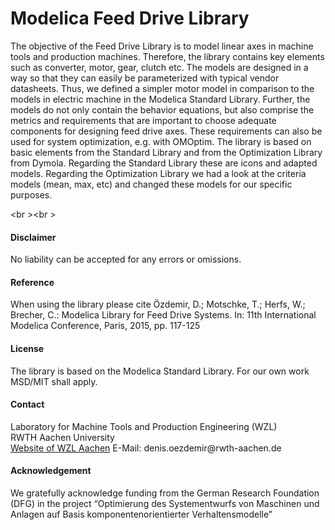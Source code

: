 # Modelica Feed Drive Library
The objective of the Feed Drive Library is to model linear axes in machine tools and production machines. Therefore, the library contains key elements such as converter, motor, gear, clutch etc. 
The models are designed in a way so that they can easily be parameterized with typical vendor datasheets. Thus, we defined a simpler motor model in comparison to the models in electric machine in the Modelica Standard Library. Further, the models do not only contain the behavior equations, but also comprise the metrics and requirements that are important to choose adequate components for designing feed drive axes. These requirements can also be used for system optimization, e.g. with OMOptim.
The library is based on basic elements from the Standard Library and from the Optimization Library from Dymola. Regarding the Standard Library these are icons and adapted models. Regarding the Optimization Library we had a look at the criteria models (mean, max, etc) and changed these models for our specific purposes.

<br \><br \>
<h4>
Disclaimer
</h4>
No liability can be accepted for any errors or omissions.
<h4>
Reference
</h4>
When using the library please cite 
Özdemir, D.; Motschke, T.; Herfs, W.; Brecher, C.: Modelica Library for Feed Drive Systems. In: 11th International Modelica Conference, Paris, 2015, pp. 117-125
<h4>
License
</h4>
The library is based on the Modelica Standard Library. For our own work MSD/MIT shall apply. 
<h4>
Contact
</h4>
Laboratory for Machine Tools and Production Engineering (WZL)<br \>
RWTH Aachen University<br \>
<a href='http://www.wzl.rwth-aachen.de' >Website of WZL Aachen</a>
E-Mail: denis.oezdemir@rwth-aachen.de
<h4>
Acknowledgement
</h4>
We gratefully acknowledge funding from the German Research Foundation (DFG) in the project &ldquo;Optimierung des Systementwurfs von Maschinen und Anlagen auf Basis komponentenorientierter Verhaltensmodelle&rdquo;
</html>
